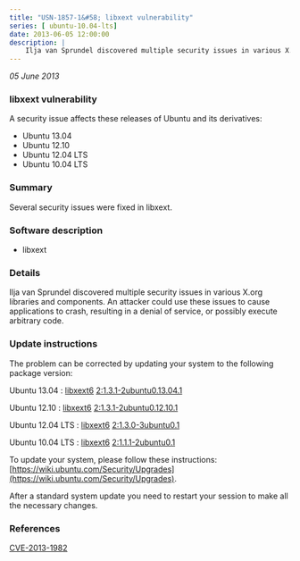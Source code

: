 ```yaml
---
title: "USN-1857-1&#58; libxext vulnerability"
series: [ ubuntu-10.04-lts]
date: 2013-06-05 12:00:00
description: |
    Ilja van Sprundel discovered multiple security issues in various X.org libraries and components. An attacker could use these issues to cause applications to crash, resulting in a denial of service, or possibly execute arbitrary code. 
--- 
```

 
 

*05 June 2013*

### libxext vulnerability

A security issue affects these releases of Ubuntu and its derivatives:

* Ubuntu 13.04
* Ubuntu 12.10
* Ubuntu 12.04 LTS
* Ubuntu 10.04 LTS

### Summary

Several security issues were fixed in libxext. 

### Software description

* libxext 

### Details

Ilja van Sprundel discovered multiple security issues in various X.org libraries and components. An attacker could use these issues to cause applications to crash, resulting in a denial of service, or possibly execute arbitrary code. 

### Update instructions

The problem can be corrected by updating your system to the following package version:

Ubuntu 13.04
 : [libxext6](https://launchpad.net/ubuntu/+source/libxext) <span> [2:1.3.1-2ubuntu0.13.04.1](https://launchpad.net/ubuntu/+source/libxext/2:1.3.1-2ubuntu0.13.04.1) </span> 

Ubuntu 12.10
 : [libxext6](https://launchpad.net/ubuntu/+source/libxext) <span> [2:1.3.1-2ubuntu0.12.10.1](https://launchpad.net/ubuntu/+source/libxext/2:1.3.1-2ubuntu0.12.10.1) </span> 

Ubuntu 12.04 LTS
 : [libxext6](https://launchpad.net/ubuntu/+source/libxext) <span> [2:1.3.0-3ubuntu0.1](https://launchpad.net/ubuntu/+source/libxext/2:1.3.0-3ubuntu0.1) </span> 

Ubuntu 10.04 LTS
 : [libxext6](https://launchpad.net/ubuntu/+source/libxext) <span> [2:1.1.1-2ubuntu0.1](https://launchpad.net/ubuntu/+source/libxext/2:1.1.1-2ubuntu0.1) </span> 

To update your system, please follow these instructions: [https://wiki.ubuntu.com/Security/Upgrades](https://wiki.ubuntu.com/Security/Upgrades).

After a standard system update you need to restart your session to make all the necessary changes. 

### References

 
 [CVE-2013-1982](http://people.ubuntu.com/~ubuntu-security/cve/CVE-2013-1982)
 

